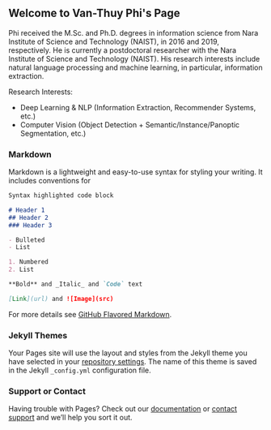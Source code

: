 ## Welcome to Van-Thuy Phi's Page

Phi received the M.Sc. and Ph.D. degrees in information science from  Nara Institute of Science and Technology (NAIST), in 2016 and 2019, respectively. He is currently a postdoctoral researcher with the Nara Institute of Science and Technology (NAIST). His research interests include natural language processing and machine learning, in particular, information extraction.

Research Interests:
- Deep Learning & NLP (Information Extraction, Recommender Systems, etc.)
- Computer Vision (Object Detection + Semantic/Instance/Panoptic Segmentation, etc.)

### Markdown

Markdown is a lightweight and easy-to-use syntax for styling your writing. It includes conventions for

```markdown
Syntax highlighted code block

# Header 1
## Header 2
### Header 3

- Bulleted
- List

1. Numbered
2. List

**Bold** and _Italic_ and `Code` text

[Link](url) and ![Image](src)
```

For more details see [GitHub Flavored Markdown](https://guides.github.com/features/mastering-markdown/).

### Jekyll Themes

Your Pages site will use the layout and styles from the Jekyll theme you have selected in your [repository settings](https://github.com/pvthuy/pvthuy.github.io/settings). The name of this theme is saved in the Jekyll `_config.yml` configuration file.

### Support or Contact

Having trouble with Pages? Check out our [documentation](https://help.github.com/categories/github-pages-basics/) or [contact support](https://github.com/contact) and we’ll help you sort it out.

